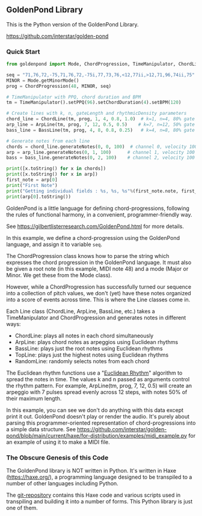 ## GoldenPond Library

This is the Python version of the GoldenPond Library.

https://github.com/interstar/golden-pond


### Quick Start
<!--
    pip install goldenpond

Then make a local test file. For example
-->

```python
from goldenpond import Mode, ChordProgression, TimeManipulator, ChordLine, ArpLine, BassLine

seq = "71,76,72,-75,71,76,72,-75i,77,73,76,<12,77ii,>12,71,96,74ii,75"
MINOR = Mode.getMinorMode()
prog = ChordProgression(48, MINOR, seq)

# TimeManipulator with PPQ, chord duration and BPM
tm = TimeManipulator().setPPQ(96).setChordDuration(4).setBPM(120)

# Create lines with k, n, gateLength and rhythmicDensity parameters
chord_line = ChordLine(tm, prog, 1, 4, 0.8, 1.0)  # k=1, n=4, 80% gate length, density=1.0
arp_line = ArpLine(tm, prog, 7, 12, 0.5, 0.5)    # k=7, n=12, 50% gate length, density=0.5
bass_line = BassLine(tm, prog, 4, 8, 0.8, 0.25)   # k=4, n=8, 80% gate length, density=0.25

# Generate notes from each line
chords = chord_line.generateNotes(0, 0, 100)  # channel 0, velocity 100
arp = arp_line.generateNotes(0, 1, 100)      # channel 1, velocity 100
bass = bass_line.generateNotes(0, 2, 100)    # channel 2, velocity 100

print([x.toString() for x in chords])
print([x.toString() for x in arp])
first_note = arp[0]
print("First Note")
print("Getting individual fields : %s, %s, %s"%(first_note.note, first_note.start_time, first_note.length))
print(arp[0].toString())
```

GoldenPond is a little language for defining chord-progressions, following the rules of functional harmony, in a convenient, programmer-friendly way.

See https://gilbertlisterresearch.com/GoldenPond.html for more details.

In this example, we define a chord-progression using the GoldenPond language, and assign it to variable `seq`.

The ChordProgression class knows how to parse the string which expresses the chord progression in the GoldenPond language. It must also be given a root note (in this example, MIDI note 48) and a mode (Major or Minor. We get these from the Mode class).

However, while a ChordProgression has successfully turned our sequence into a collection of pitch values, we don't (yet) have these notes organized into a score of events across time. This is where the Line classes come in.

Each Line class (ChordLine, ArpLine, BassLine, etc.) takes a TimeManipulator and ChordProgression and generates notes in different ways:

- ChordLine: plays all notes in each chord simultaneously
- ArpLine: plays chord notes as arpeggios using Euclidean rhythms
- BassLine: plays just the root notes using Euclidean rhythms
- TopLine: plays just the highest notes using Euclidean rhythms
- RandomLine: randomly selects notes from each chord

The Euclidean rhythm functions use a "[Euclidean Rhythm](https://en.wikipedia.org/wiki/Euclidean_rhythm)" algorithm to spread the notes in time. The values k and n passed as arguments control the rhythm pattern. For example, ArpLine(tm, prog, 7, 12, 0.5) will create an arpeggio with 7 pulses spread evenly across 12 steps, with notes 50% of their maximum length.

In this example, you can see we don't do anything with this data except print it out. GoldenPond doesn't play or render the audio. It's purely about parsing this programmer-oriented representation of chord-progressions into a simple data structure. See https://github.com/interstar/golden-pond/blob/main/current/haxe/for-distribution/examples/midi_example.py for an example of using it to make a MIDI file.

### The Obscure Genesis of this Code

The GoldenPond library is NOT written in Python. It's written in Haxe (https://haxe.org/), a programming language designed to be transpiled to a number of other languages including Python.

The [git-repository](https://github.com/interstar/golden-pond) contains this Haxe code and various scripts used in transpiling and building it into a number of forms. This Python library is just one of them. 